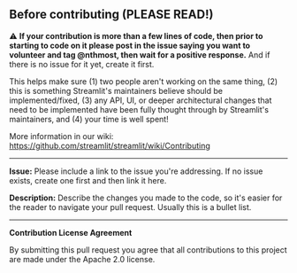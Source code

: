 ## Before contributing (PLEASE READ!)

⚠️ **If your contribution is more than a few lines of code, then prior to starting to code on it please post in the issue saying you want to volunteer and tag @nthmost, then wait for a positive response.** And if there is no issue for it yet, create it first.

This helps make sure (1) two people aren't working on the same thing, (2) this is something Streamlit's maintainers believe should be implemented/fixed, (3) any API, UI, or deeper architectural changes that need to be implemented have been fully thought through by Streamlit's maintainers, and (4) your time is well spent!

More information in our wiki: https://github.com/streamlit/streamlit/wiki/Contributing

---

**Issue:** Please include a link to the issue you're addressing. If no issue exists, create one first and then link it here.

**Description:** Describe the changes you made to the code, so it's easier for the reader to navigate your pull request. Usually this is a bullet list.

---

**Contribution License Agreement**

By submitting this pull request you agree that all contributions to this project are made under the Apache 2.0 license.
